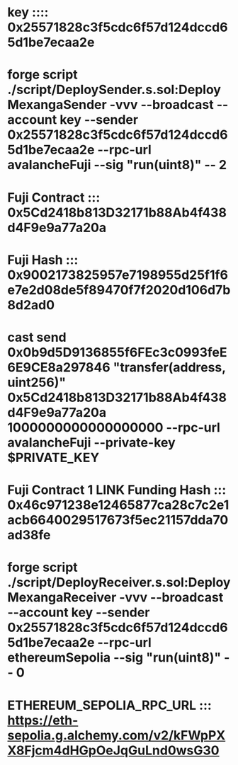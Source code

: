 # key :::: 0x25571828c3f5cdc6f57d124dccd65d1be7ecaa2e

# forge script ./script/DeploySender.s.sol:DeployMexangaSender -vvv --broadcast --account key --sender 0x25571828c3f5cdc6f57d124dccd65d1be7ecaa2e --rpc-url avalancheFuji --sig "run(uint8)" -- 2

# Fuji Contract ::: 0x5Cd2418b813D32171b88Ab4f438d4F9e9a77a20a
# Fuji Hash ::: 0x9002173825957e7198955d25f1f6e7e2d08de5f89470f7f2020d106d7b8d2ad0

# cast send 0x0b9d5D9136855f6FEc3c0993feE6E9CE8a297846 "transfer(address, uint256)" 0x5Cd2418b813D32171b88Ab4f438d4F9e9a77a20a 1000000000000000000 --rpc-url avalancheFuji --private-key $PRIVATE_KEY 

# Fuji Contract 1 LINK Funding Hash ::: 0x46c971238e12465877ca28c7c2e1acb6640029517673f5ec21157dda70ad38fe

# forge script ./script/DeployReceiver.s.sol:DeployMexangaReceiver -vvv --broadcast --account key --sender 0x25571828c3f5cdc6f57d124dccd65d1be7ecaa2e --rpc-url ethereumSepolia --sig "run(uint8)" -- 0

# ETHEREUM_SEPOLIA_RPC_URL ::: https://eth-sepolia.g.alchemy.com/v2/kFWpPXX8Fjcm4dHGpOeJqGuLnd0wsG30


